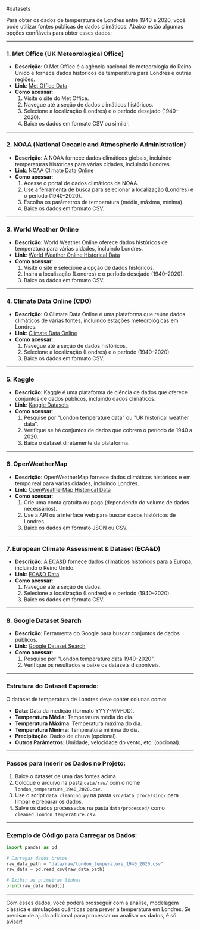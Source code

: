 #datasets

Para obter os dados de temperatura de Londres entre 1940 e 2020, você pode utilizar fontes públicas de dados climáticos. Abaixo estão algumas opções confiáveis para obter esses dados:

---

### 1. **Met Office (UK Meteorological Office)**
   - **Descrição**: O Met Office é a agência nacional de meteorologia do Reino Unido e fornece dados históricos de temperatura para Londres e outras regiões.
   - **Link**: [Met Office Data](https://www.metoffice.gov.uk/)
   - **Como acessar**:
     1. Visite o site do Met Office.
     2. Navegue até a seção de dados climáticos históricos.
     3. Selecione a localização (Londres) e o período desejado (1940–2020).
     4. Baixe os dados em formato CSV ou similar.

---

### 2. **NOAA (National Oceanic and Atmospheric Administration)**
   - **Descrição**: A NOAA fornece dados climáticos globais, incluindo temperaturas históricas para várias cidades, incluindo Londres.
   - **Link**: [NOAA Climate Data Online](https://www.ncei.noaa.gov/cdo-web/)
   - **Como acessar**:
     1. Acesse o portal de dados climáticos da NOAA.
     2. Use a ferramenta de busca para selecionar a localização (Londres) e o período (1940–2020).
     3. Escolha os parâmetros de temperatura (média, máxima, mínima).
     4. Baixe os dados em formato CSV.

---

### 3. **World Weather Online**
   - **Descrição**: World Weather Online oferece dados históricos de temperatura para várias cidades, incluindo Londres.
   - **Link**: [World Weather Online Historical Data](https://www.worldweatheronline.com/)
   - **Como acessar**:
     1. Visite o site e selecione a opção de dados históricos.
     2. Insira a localização (Londres) e o período desejado (1940–2020).
     3. Baixe os dados em formato CSV.

---

### 4. **Climate Data Online (CDO)**
   - **Descrição**: O Climate Data Online é uma plataforma que reúne dados climáticos de várias fontes, incluindo estações meteorológicas em Londres.
   - **Link**: [Climate Data Online](https://www.climate.gov/maps-data/dataset)
   - **Como acessar**:
     1. Navegue até a seção de dados históricos.
     2. Selecione a localização (Londres) e o período (1940–2020).
     3. Baixe os dados em formato CSV.

---

### 5. **Kaggle**
   - **Descrição**: Kaggle é uma plataforma de ciência de dados que oferece conjuntos de dados públicos, incluindo dados climáticos.
   - **Link**: [Kaggle Datasets](https://www.kaggle.com/datasets)
   - **Como acessar**:
     1. Pesquise por "London temperature data" ou "UK historical weather data".
     2. Verifique se há conjuntos de dados que cobrem o período de 1940 a 2020.
     3. Baixe o dataset diretamente da plataforma.

---

### 6. **OpenWeatherMap**
   - **Descrição**: OpenWeatherMap fornece dados climáticos históricos e em tempo real para várias cidades, incluindo Londres.
   - **Link**: [OpenWeatherMap Historical Data](https://openweathermap.org/history)
   - **Como acessar**:
     1. Crie uma conta gratuita ou paga (dependendo do volume de dados necessários).
     2. Use a API ou a interface web para buscar dados históricos de Londres.
     3. Baixe os dados em formato JSON ou CSV.

---

### 7. **European Climate Assessment & Dataset (ECA&D)**
   - **Descrição**: A ECA&D fornece dados climáticos históricos para a Europa, incluindo o Reino Unido.
   - **Link**: [ECA&D Data](https://www.ecad.eu/)
   - **Como acessar**:
     1. Navegue até a seção de dados.
     2. Selecione a localização (Londres) e o período (1940–2020).
     3. Baixe os dados em formato CSV.

---

### 8. **Google Dataset Search**
   - **Descrição**: Ferramenta do Google para buscar conjuntos de dados públicos.
   - **Link**: [Google Dataset Search](https://datasetsearch.research.google.com/)
   - **Como acessar**:
     1. Pesquise por "London temperature data 1940–2020".
     2. Verifique os resultados e baixe os datasets disponíveis.

---

### Estrutura do Dataset Esperado:
O dataset de temperatura de Londres deve conter colunas como:
- **Data**: Data da medição (formato YYYY-MM-DD).
- **Temperatura Média**: Temperatura média do dia.
- **Temperatura Máxima**: Temperatura máxima do dia.
- **Temperatura Mínima**: Temperatura mínima do dia.
- **Precipitação**: Dados de chuva (opcional).
- **Outros Parâmetros**: Umidade, velocidade do vento, etc. (opcional).

---

### Passos para Inserir os Dados no Projeto:
1. Baixe o dataset de uma das fontes acima.
2. Coloque o arquivo na pasta `data/raw/` com o nome `london_temperature_1940_2020.csv`.
3. Use o script `data_cleaning.py` na pasta `src/data_processing/` para limpar e preparar os dados.
4. Salve os dados processados na pasta `data/processed/` como `cleaned_london_temperature.csv`.

---

### Exemplo de Código para Carregar os Dados:
```python
import pandas as pd

# Carregar dados brutos
raw_data_path = "data/raw/london_temperature_1940_2020.csv"
raw_data = pd.read_csv(raw_data_path)

# Exibir as primeiras linhas
print(raw_data.head())
```

---

Com esses dados, você poderá prosseguir com a análise, modelagem clássica e simulações quânticas para prever a temperatura em Londres. Se precisar de ajuda adicional para processar ou analisar os dados, é só avisar!
